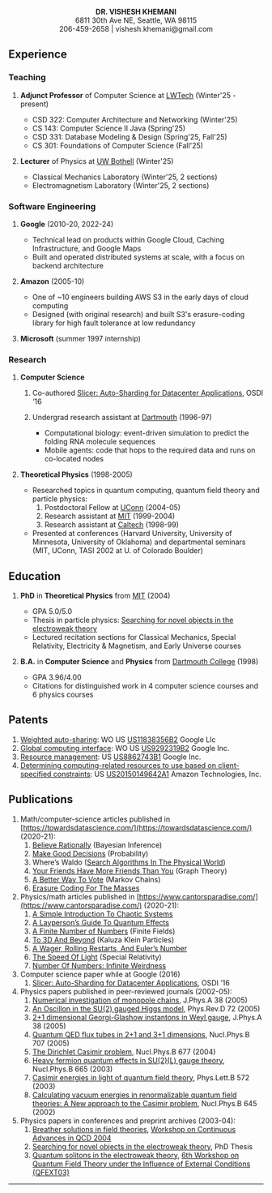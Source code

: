<p style="text-align:center">
<b>DR. VISHESH KHEMANI</b>
<br>
6811 30th Ave NE, Seattle, WA 98115<br>
206-459-2658 | vishesh.khemani@gmail.com
</p>


## Experience

### Teaching

1. **Adjunct Professor** of Computer Science at [LWTech](https://www.lwtech.edu) (Winter'25 - present)

   - CSD 322: Computer Architecture and Networking (Winter'25)
   - CS 143: Computer Science II Java (Spring'25)
   - CSD 331: Database Modeling & Design (Spring'25, Fall'25)
   - CS 301: Foundations of Computer Science (Fall'25)


2. **Lecturer** of Physics at [UW Bothell](https://www.uwb.edu) (Winter'25)

   - Classical Mechanics Laboratory (Winter'25, 2 sections)
   - Electromagnetism Laboratory (Winter'25, 2 sections)

### Software Engineering

  1. **Google** (2010-20, 2022-24)

     - Technical lead on products within Google Cloud, Caching Infrastructure, and Google Maps
     - Built and operated distributed systems at scale, with a focus on backend architecture

  2. **Amazon** (2005-10)

     - One of ~10 engineers building AWS S3 in the early days of cloud computing
     - Designed (with original research) and built S3's erasure-coding library for high fault tolerance at low redundancy

  3. **Microsoft** (summer 1997 internship)

### Research

  1. **Computer Science**
     1. Co-authored [Slicer: Auto-Sharding for Datacenter Applications](https://dl.acm.org/doi/10.5555/3026877.3026934), OSDI ‘16
     2. Undergrad research assistant at [Dartmouth](https://home.dartmouth.edu) (1996-97)

        - Computational biology: event-driven simulation to predict the folding RNA molecule sequences
        - Mobile agents: code that hops to the required data and runs on co-located nodes

  2. **Theoretical Physics** (1998-2005)

     - Researched topics in quantum computing, quantum field theory and particle physics:
       1. Postdoctoral Fellow at [UConn](https://uconn.edu) (2004-05)
       2. Research assistant at [MIT](https://www.mit.edu) (1999-2004)
       3. Research assistant at [Caltech](https://www.caltech.edu) (1998-99)
     - Presented at conferences (Harvard University, University of Minnesota, University of Oklahoma) and departmental seminars (MIT, UConn, TASI 2002 at U. of Colorado Boulder)

## Education

1. **PhD** in **Theoretical Physics** from [MIT](https://www.mit.edu) (2004)

   - GPA 5.0/5.0
   - Thesis in particle physics: [Searching for novel objects in the electroweak theory](https://inspirehep.net/literature/649364)
   - Lectured recitation sections for Classical Mechanics, Special Relativity, Electricity & Magnetism, and Early Universe courses

2. **B.A.** in **Computer Science** and **Physics** from [Dartmouth College](https://home.dartmouth.edu) (1998)
   - GPA 3.96/4.00
   - Citations for distinguished work in 4 computer science courses and 6 physics courses  


## Patents

1. [Weighted auto-sharing](https://patents.google.com/patent/US11838356B2/en?inventor=vishesh+khemani&peid=6240efcd904d8%3A26%3A1e16efd1): WO US [US11838356B2](https://patentimages.storage.googleapis.com/4f/8c/61/633971e5f929e5/US11838356.pdf) Google Llc  
2. [Global computing interface](https://patents.google.com/patent/US9292319B2/en?inventor=vishesh+khemani&peid=6240efa98d4f0%3Af%3Ad610eafe): WO US [US9292319B2](https://patentimages.storage.googleapis.com/32/a8/b2/f979eba32bcdcc/US9292319.pdf) Google Inc.  
3. [Resource management](https://patents.google.com/patent/US8862743B1/en?inventor=vishesh+khemani&peid=6240eff6db978%3A2e%3A6c5e7fc6): US [US8862743B1](https://patentimages.storage.googleapis.com/f7/6e/6c/f854e211b577db/US8862743.pdf) Google Inc.  
4. [Determining computing-related resources to use based on client-specified constraints](https://patents.google.com/patent/US20150149642A1/en?inventor=vishesh+khemani): US [US20150149642A1](https://patentimages.storage.googleapis.com/50/76/cf/9618548f426bc2/US20150149642A1.pdf) Amazon Technologies, Inc.

## Publications

1. Math/computer-science articles published in [https://towardsdatascience.com/](https://towardsdatascience.com/) (2020-21):  
   1. [Believe Rationally](https://vishesh-khemani.medium.com/believe-rationally-9a5d97c377db?source=user_profile_page---------1-------------92a54b8269fc---------------) (Bayesian Inference)  
   2. [Make Good Decisions](https://vishesh-khemani.medium.com/make-good-decisions-aed89eca68c8?source=user_profile_page---------2-------------92a54b8269fc---------------) (Probability)  
   3. Where’s Waldo ([Search Algorithms In The Physical World](https://vishesh-khemani.medium.com/wheres-waldo-3dcd3c3b199f?source=user_profile_page---------5-------------92a54b8269fc---------------))  
   4. [Your Friends Have More Friends Than You](https://vishesh-khemani.medium.com/your-friends-have-more-friends-than-you-e005796841bb?source=user_profile_page---------6-------------92a54b8269fc---------------) (Graph Theory)  
   5. [A Better Way To Vote](https://vishesh-khemani.medium.com/a-better-way-to-vote-4e04afd3a826?source=user_profile_page---------7-------------92a54b8269fc---------------) (Markov Chains)  
   6. [Erasure Coding For The Masses](https://vishesh-khemani.medium.com/erasure-coding-for-the-masses-2c23c74bf87e?source=user_profile_page---------9-------------92a54b8269fc---------------)  
2. Physics/math articles published in [https://www.cantorsparadise.com/](https://www.cantorsparadise.com/) (2020-21):  
   1. [A Simple Introduction To Chaotic Systems](https://vishesh-khemani.medium.com/chaos-wrangled-48162abf24df?source=user_profile_page---------4-------------92a54b8269fc---------------)  
   2. [A Layperson’s Guide To Quantum Effects](https://vishesh-khemani.medium.com/a-laypersons-guide-to-quantum-effects-a2fe900fc068?source=user_profile_page---------8-------------92a54b8269fc---------------)  
   3. [A Finite Number of Numbers](https://vishesh-khemani.medium.com/a-finite-number-of-numbers-e8fbda33d7bd?source=user_profile_page---------11-------------92a54b8269fc---------------) (Finite Fields)  
   4. [To 3D And Beyond](https://vishesh-khemani.medium.com/to-3d-and-beyond-aa403b709240?source=user_profile_page---------13-------------92a54b8269fc---------------) (Kaluza Klein Particles)  
   5. [A Wager, Rolling Restarts, And Euler’s Number](https://vishesh-khemani.medium.com/a-wager-rolling-restarts-and-eulers-number-7f083907458f?source=user_profile_page---------14-------------92a54b8269fc---------------)  
   6. [The Speed Of Light](https://vishesh-khemani.medium.com/the-speed-of-light-fd6480e7b3a8?source=user_profile_page---------17-------------92a54b8269fc---------------) (Special Relativity)  
   7. [Number Of Numbers: Infinite Weirdness](https://vishesh-khemani.medium.com/number-of-numbers-infinite-weirdness-9387faa58368?source=user_profile_page---------19-------------92a54b8269fc---------------)  
3. Computer science paper while at Google (2016)  
   1. [Slicer: Auto-Sharding for Datacenter Applications](https://dl.acm.org/doi/10.5555/3026877.3026934), OSDI ‘16
4. Physics papers published in peer-reviewed journals (2002-05):  
   1. [Numerical investigation of monopole chains](https://inspirehep.net/literature/685933), J.Phys.A 38 (2005)  
   2. [An Oscillon in the SU(2) gauged Higgs model](https://inspirehep.net/literature/683693), Phys.Rev.D 72 (2005)  
   3. [2+1 dimensional Georgi-Glashow instantons in Weyl gauge](https://inspirehep.net/literature/679810), J.Phys.A 38 (2005)  
   4. [Quantum QED flux tubes in 2+1 and 3+1 dimensions](https://inspirehep.net/literature/662058), Nucl.Phys.B 707 (2005)   
   5. [The Dirichlet Casimir problem](https://inspirehep.net/literature/628080), Nucl.Phys.B 677 (2004)  
   6. [Heavy fermion quantum effects in SU(2)(L) gauge theory](https://inspirehep.net/literature/615368), Nucl.Phys.B 665 (2003)  
   7. [Casimir energies in light of quantum field theory](https://inspirehep.net/literature/591150), Phys.Lett.B 572 (2003)  
   8. [Calculating vacuum energies in renormalizable quantum field theories: A New approach to the Casimir problem](https://inspirehep.net/literature/590471), Nucl.Phys.B 645 (2002)   
5. Physics papers in conferences and preprint archives (2003-04):  
   1. [Breather solutions in field theories](https://inspirehep.net/literature/671972), [Workshop on Continuous Advances in QCD 2004](https://inspirehep.net/conferences/976243)  
   2. [Searching for novel objects in the electroweak theory](https://inspirehep.net/literature/649364), PhD Thesis  
   3. [Quantum solitons in the electroweak theory](https://inspirehep.net/literature/631564), [6th Workshop on Quantum Field Theory under the Influence of External Conditions (QFEXT03)](https://inspirehep.net/conferences/974716)  

---